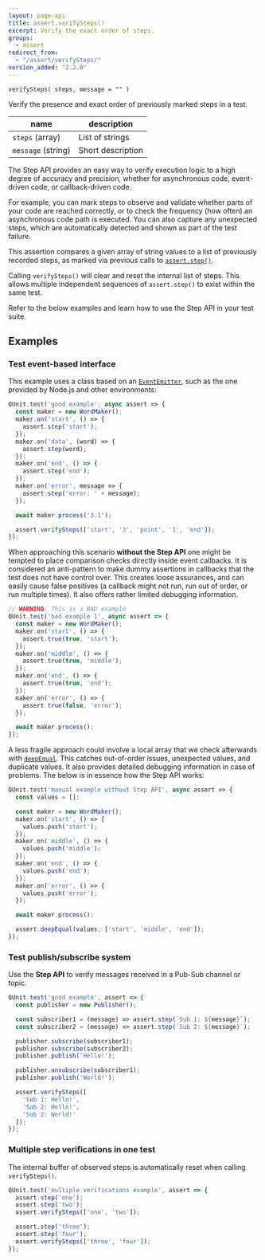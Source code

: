 ```yaml
---
layout: page-api
title: assert.verifySteps()
excerpt: Verify the exact order of steps.
groups:
  - assert
redirect_from:
  - "/assert/verifySteps/"
version_added: "2.2.0"
---
```


`verifySteps( steps, message = "" )`

Verify the presence and exact order of previously marked steps in a test.

| name | description |
|------|-------------|
| `steps` (array) | List of strings |
| `message` (string) | Short description |

The Step API provides an easy way to verify execution logic to a high degree of accuracy and precision, whether for asynchronous code, event-driven code, or callback-driven code.

For example, you can mark steps to observe and validate whether parts of your code are reached correctly, or to check the frequency (how often) an asynchronous code path is executed. You can also capture any unexpected steps, which are automatically detected and shown as part of the test failure.

This assertion compares a given array of string values to a list of previously recorded steps, as marked via previous calls to [`assert.step()`](./step.md).

Calling `verifySteps()` will clear and reset the internal list of steps. This allows multiple independent sequences of `assert.step()` to exist within the same test.

Refer to the below examples and learn how to use the Step API in your test suite.

## Examples

### Test event-based interface

This example uses a class based on an [`EventEmitter`](https://nodejs.org/api/events.html), such as the one provided by Node.js and other environments:

```js
QUnit.test('good example', async assert => {
  const maker = new WordMaker();
  maker.on('start', () => {
    assert.step('start');
  });
  maker.on('data', (word) => {
    assert.step(word);
  });
  maker.on('end', () => {
    assert.step('end');
  });
  maker.on('error', message => {
    assert.step('error: ' + message);
  });

  await maker.process('3.1');

  assert.verifySteps(['start', '3', 'point', '1', 'end']);
});
```

When approaching this scenario **without the Step API** one might be tempted to place comparison checks directly inside event callbacks. It is considered an anti-pattern to make dummy assertions in callbacks that the test does not have control over. This creates loose assurances, and can easily cause false positives (a callback might not run, run out of order, or run multiple times). It also offers rather limited debugging information.

```js
// WARNING: This is a BAD example
QUnit.test('bad example 1', async assert => {
  const maker = new WordMaker();
  maker.on('start', () => {
    assert.true(true, 'start');
  });
  maker.on('middle', () => {
    assert.true(true, 'middle');
  });
  maker.on('end', () => {
    assert.true(true, 'end');
  });
  maker.on('error', () => {
    assert.true(false, 'error');
  });

  await maker.process();
});
```

A less fragile approach could involve a local array that we check afterwards with [`deepEqual`](./deepEqual.md). This catches out-of-order issues, unexpected values, and duplicate values. It also provides detailed debugging information in case of problems. The below is in essence how the Step API works:

```js
QUnit.test('manual example without Step API', async assert => {
  const values = [];

  const maker = new WordMaker();
  maker.on('start', () => {
    values.push('start');
  });
  maker.on('middle', () => {
    values.push('middle');
  });
  maker.on('end', () => {
    values.push('end');
  });
  maker.on('error', () => {
    values.push('error');
  });

  await maker.process();

  assert.deepEqual(values, ['start', 'middle', 'end']);
});
```

### Test publish/subscribe system

Use the **Step API** to verify messages received in a Pub-Sub channel or topic.

```js
QUnit.test('good example', assert => {
  const publisher = new Publisher();

  const subscriber1 = (message) => assert.step(`Sub 1: ${message}`);
  const subscriber2 = (message) => assert.step(`Sub 2: ${message}`);

  publisher.subscribe(subscriber1);
  publisher.subscribe(subscriber2);
  publisher.publish('Hello!');

  publisher.unsubscribe(subscriber1);
  publisher.publish('World!');

  assert.verifySteps([
    'Sub 1: Hello!',
    'Sub 2: Hello!',
    'Sub 2: World!'
  ]);
});
```

### Multiple step verifications in one test

The internal buffer of observed steps is automatically reset when calling `verifySteps()`.

```js
QUnit.test('multiple verifications example', assert => {
  assert.step('one');
  assert.step('two');
  assert.verifySteps(['one', 'two']);

  assert.step('three');
  assert.step('four');
  assert.verifySteps(['three', 'four']);
});
 ```
